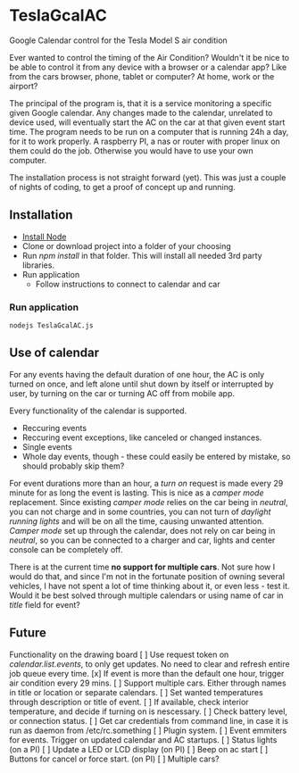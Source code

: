 # TeslaGcalAC
Google Calendar control for the Tesla Model S air condition

Ever wanted to control the timing of the Air Condition?
Wouldn't it be nice to be able to control it from any device with a browser or a calendar app?
Like from the cars browser, phone, tablet or computer? At home, work or the airport?

The principal of the program is, that it is a service monitoring a specific given Google calendar. Any changes made to the calendar, unrelated to device used, will eventually start the AC on the car at that given event start time. The program needs to be run on a computer that is running 24h a day, for it to work properly. A raspberry PI, a nas or router with proper linux on them could do the job. Otherwise you would have to use your own computer.

The installation process is not straight forward (yet).
This was just a couple of nights of coding, to get a proof of concept up and running.

## Installation
* [Install Node](https://nodejs.org/)
* Clone or download project into a folder of your choosing
* Run *npm install* in that folder. This will install all needed 3rd party libraries.
* Run application
  * Follow instructions to connect to calendar and car

### Run application

    nodejs TeslaGcalAC.js

## Use of calendar
For any events having the default duration of one hour, the AC is only turned on once, and left alone until shut down by itself or interrupted by user, by turning on the car or turning AC off from mobile app.

Every functionality of the calendar is supported.
* Reccuring events
* Reccuring event exceptions, like canceled or changed instances.
* Single events
* Whole day events, though - these could easily be entered by mistake, so should probably skip them?

For event durations more than an hour, a *turn on* request is made every 29 minute for as long the event is lasting. This is nice as a *camper mode* replacement. Since existing *camper mode* relies on the car being in *neutral*, you can not charge and in some countries, you can not turn of *daylight running lights* and will be on all the time, causing unwanted attention.
*Camper mode* set up through the calendar, does not rely on car being in *neutral*, so you can be connected to a charger and car, lights and center console can be completely off.

There is at the current time **no support for multiple cars**. Not sure how I would do that, and since I'm not in the fortunate position of owning several vehicles, I have not spent a lot of time thinking about it, or even less - test it.
Would it be best solved through multiple calendars or using name of car in *title* field for event?

## Future
Functionality on the drawing board
[ ] Use request token on *calendar.list.events*, to only get updates. No need to clear and refresh entire job queue every time.
[x] If event is more than the default one hour, trigger air condition every 29 mins.
[ ] Support multiple cars. Either through names in title or location or separate calendars.
[ ] Set wanted temperatures through description or title of event.
[ ] If available, check interior temperature, and decide if turning on is nescessary.
[ ] Check battery level, or connection status.
[ ] Get car credentials from command line, in case it is run as daemon from /etc/rc.something
[ ] Plugin system.
  [ ] Event emmiters for events. Trigger on updated calendar and AC startups.
  [ ] Status lights (on a PI)
  [ ] Update a LED or LCD display (on PI)
  [ ] Beep on ac start
  [ ] Buttons for cancel or force start. (on PI)
  [ ] Multiple cars?
